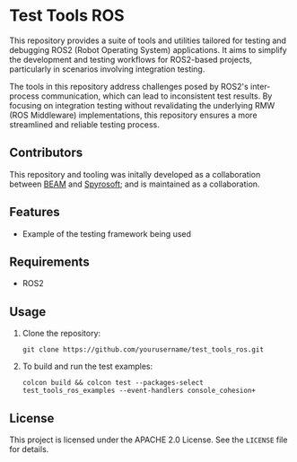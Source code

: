 # Test Tools ROS

This repository provides a suite of tools and utilities tailored for testing and debugging ROS2 (Robot Operating System) applications. It aims to simplify the development and testing workflows for ROS2-based projects, particularly in scenarios involving integration testing. 

The tools in this repository address challenges posed by ROS2's inter-process communication, which can lead to inconsistent test results. By focusing on integration testing without revalidating the underlying RMW (ROS Middleware) implementations, this repository ensures a more streamlined and reliable testing process.

## Contributors
This repository and tooling was initally developed as a collaboration between [BEAM](https://beam.global/) and [Spyrosoft](https://spyro-soft.com/); and is maintained as a collaboration.

## Features

- Example of the testing framework being used

## Requirements

- ROS2

## Usage

1. Clone the repository:
    ```
    git clone https://github.com/yourusername/test_tools_ros.git
    ```
2. To build and run the test examples:
    ```
    colcon build && colcon test --packages-select test_tools_ros_examples --event-handlers console_cohesion+
    ```

## License

This project is licensed under the APACHE 2.0 License. See the `LICENSE` file for details.

